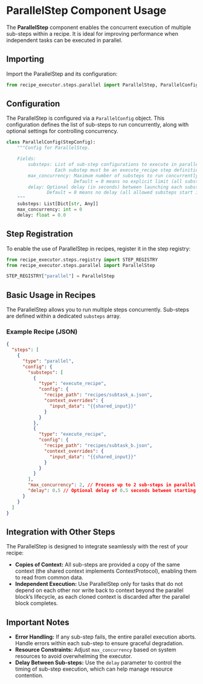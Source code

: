 # ParallelStep Component Usage

The **ParallelStep** component enables the concurrent execution of multiple sub-steps within a recipe. It is ideal for improving performance when independent tasks can be executed in parallel.

## Importing

Import the ParallelStep and its configuration:

```python
from recipe_executor.steps.parallel import ParallelStep, ParallelConfig
```

## Configuration

The ParallelStep is configured via a `ParallelConfig` object. This configuration defines the list of sub-steps to run concurrently, along with optional settings for controlling concurrency.

```python
class ParallelConfig(StepConfig):
    """Config for ParallelStep.

    Fields:
        substeps: List of sub-step configurations to execute in parallel.
                  Each substep must be an execute_recipe step definition (with its own recipe_path, overrides, etc).
        max_concurrency: Maximum number of substeps to run concurrently.
                         Default = 0 means no explicit limit (all substeps may run at once, limited only by system resources).
        delay: Optional delay (in seconds) between launching each substep.
               Default = 0 means no delay (all allowed substeps start immediately).
    """
    substeps: List[Dict[str, Any]]
    max_concurrency: int = 0
    delay: float = 0.0
```

## Step Registration

To enable the use of ParallelStep in recipes, register it in the step registry:

```python
from recipe_executor.steps.registry import STEP_REGISTRY
from recipe_executor.steps.parallel import ParallelStep

STEP_REGISTRY["parallel"] = ParallelStep
```

## Basic Usage in Recipes

The ParallelStep allows you to run multiple steps concurrently. Sub-steps are defined within a dedicated `substeps` array.

### Example Recipe (JSON)

```json
{
  "steps": [
    {
      "type": "parallel",
      "config": {
        "substeps": [
          {
            "type": "execute_recipe",
            "config": {
              "recipe_path": "recipes/subtask_a.json",
              "context_overrides": {
                "input_data": "{{shared_input}}"
              }
            }
          },
          {
            "type": "execute_recipe",
            "config": {
              "recipe_path": "recipes/subtask_b.json",
              "context_overrides": {
                "input_data": "{{shared_input}}"
              }
            }
          }
        ],
        "max_concurrency": 2, // Process up to 2 sub-steps in parallel
        "delay": 0.5 // Optional delay of 0.5 seconds between starting each sub-step
      }
    }
  ]
}
```

## Integration with Other Steps

The ParallelStep is designed to integrate seamlessly with the rest of your recipe:

- **Copies of Context:** All sub-steps are provided a copy of the same context (the shared context implements ContextProtocol), enabling them to read from common data.
- **Independent Execution:** Use ParallelStep only for tasks that do not depend on each other nor write back to context beyond the parallel block’s lifecycle, as each cloned context is discarded after the parallel block completes.

## Important Notes

- **Error Handling:** If any sub-step fails, the entire parallel execution aborts. Handle errors within each sub-step to ensure graceful degradation.
- **Resource Constraints:** Adjust `max_concurrency` based on system resources to avoid overwhelming the executor.
- **Delay Between Sub-steps:** Use the `delay` parameter to control the timing of sub-step execution, which can help manage resource contention.
